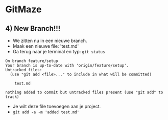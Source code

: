 # GitMaze
## 4) New Branch!!!
  - We zitten nu in een nieuwe branch.
  - Maak een nieuwe file: 'test.md'
  - Ga terug naar je terminal en typ: ```git status```

``` shell
On branch feature/setup
Your branch is up-to-date with 'origin/feature/setup'.
Untracked files:
  (use "git add <file>..." to include in what will be committed)

	test.md

nothing added to commit but untracked files present (use "git add" to track)
```

  - Je wilt deze file toevoegen aan je project.
  - ```git add -a -m 'added test.md' ```
